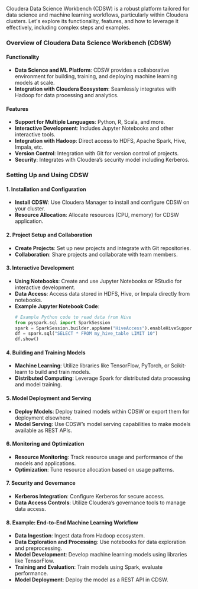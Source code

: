 Cloudera Data Science Workbench (CDSW) is a robust platform tailored for data science and machine learning workflows, particularly within Cloudera clusters. Let's explore its functionality, features, and how to leverage it effectively, including complex steps and examples.

### Overview of Cloudera Data Science Workbench (CDSW)

#### Functionality
- **Data Science and ML Platform**: CDSW provides a collaborative environment for building, training, and deploying machine learning models at scale.
- **Integration with Cloudera Ecosystem**: Seamlessly integrates with Hadoop for data processing and analytics.

#### Features
- **Support for Multiple Languages**: Python, R, Scala, and more.
- **Interactive Development**: Includes Jupyter Notebooks and other interactive tools.
- **Integration with Hadoop**: Direct access to HDFS, Apache Spark, Hive, Impala, etc.
- **Version Control**: Integration with Git for version control of projects.
- **Security**: Integrates with Cloudera’s security model including Kerberos.

### Setting Up and Using CDSW

#### 1. Installation and Configuration
- **Install CDSW**: Use Cloudera Manager to install and configure CDSW on your cluster.
- **Resource Allocation**: Allocate resources (CPU, memory) for CDSW application.

#### 2. Project Setup and Collaboration
- **Create Projects**: Set up new projects and integrate with Git repositories.
- **Collaboration**: Share projects and collaborate with team members.

#### 3. Interactive Development
- **Using Notebooks**: Create and use Jupyter Notebooks or RStudio for interactive development.
- **Data Access**: Access data stored in HDFS, Hive, or Impala directly from notebooks.
- **Example Jupyter Notebook Code**:
  ```python
  # Example Python code to read data from Hive
  from pyspark.sql import SparkSession
  spark = SparkSession.builder.appName("HiveAccess").enableHiveSupport().getOrCreate()
  df = spark.sql("SELECT * FROM my_hive_table LIMIT 10")
  df.show()
  ```

#### 4. Building and Training Models
- **Machine Learning**: Utilize libraries like TensorFlow, PyTorch, or Scikit-learn to build and train models.
- **Distributed Computing**: Leverage Spark for distributed data processing and model training.

#### 5. Model Deployment and Serving
- **Deploy Models**: Deploy trained models within CDSW or export them for deployment elsewhere.
- **Model Serving**: Use CDSW’s model serving capabilities to make models available as REST APIs.

#### 6. Monitoring and Optimization
- **Resource Monitoring**: Track resource usage and performance of the models and applications.
- **Optimization**: Tune resource allocation based on usage patterns.

#### 7. Security and Governance
- **Kerberos Integration**: Configure Kerberos for secure access.
- **Data Access Controls**: Utilize Cloudera’s governance tools to manage data access.

#### 8. Example: End-to-End Machine Learning Workflow
- **Data Ingestion**: Ingest data from Hadoop ecosystem.
- **Data Exploration and Processing**: Use notebooks for data exploration and preprocessing.
- **Model Development**: Develop machine learning models using libraries like TensorFlow.
- **Training and Evaluation**: Train models using Spark, evaluate performance.
- **Model Deployment**: Deploy the model as a REST API in CDSW.